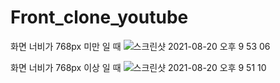 # Front_clone_youtube

화면 너비가 768px 미만 일 때
![스크린샷 2021-08-20 오후 9 53 06](https://user-images.githubusercontent.com/58139660/130236200-d8db5d28-78e9-4bfb-b9ea-c5da384e81b5.png)

화면 너비가 768px 이상 일 때
![스크린샷 2021-08-20 오후 9 51 10](https://user-images.githubusercontent.com/58139660/130235997-842f173b-319d-44b9-adfa-dd839972b6cd.png)
